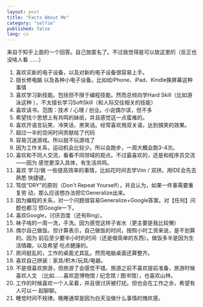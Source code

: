 ```yaml
---
layout: post
title: "Facts About Me"
category: "selfie"
published: false
lang: cn
---
```


来自于知乎上面的一个回答。自己放匿名了。不过我觉得是可以放这里的（反正也没啥人看
……）

1. 喜欢买新的电子设备，以及对新的电子设备很容易上手。
2. 擅长修电脑 以及各种小电子设备。比如给iPhone、iPad、Kindle换屏幕这种事情
3. 喜欢学习新技能。包括但不限于编程技能。然而总倾向学Hard Skill（比如游泳这种
   ），不太擅长学习SoftSkill（和人际交往相关的技能）
4. 喜欢读书。范围：技术 / 心理 / 创业。小说偶尔读，但不多
5. 希望找个思想上有共鸣的妹纸，并且感觉这一点蛮难的。
6. 喜欢开语言玩笑、冷笑话、黑笑话。经常喜欢用双关语，达到搞笑的效果。
7. 超过一半的空闲时间贡献给了代码
8. 容易沉迷游戏。所以就不玩游戏了
9. 因为工作关系，运动机会比较少。所以会跑步，一周大概会跑3-4次。
10. 喜欢和不同人交流，看看不同领域的观点。不过最喜欢的，还是和程序员交流——因为
   感觉更深入具体，有生活共鸣。
11. 喜欢 学习/做 一些提高效率的事情，比如花时间去学Vim / 双拼。用IDE会先去熟悉
   快捷键。
12. 笃信“DRY”的原则（Don't Repeat Yourself），并且认为，如果一件事需要重复劳
   动，那么应该想办法把它Generalize出来。
13. 因为编程的关系，对一个问题很容易Generalize+Google答案。对【任何】问题也都习
   惯Google一下。
14. 喜欢Google，讨厌百度（还有Bing）。
15. 袜子啥的一周一洗，手洗。因为感觉这样子省水（更主要是我比较懒）
16. 偶尔自己做饭。但计算表示，自己做饭的时间，按照小时工资来说，是不划算的。因为
    前后至少要半小时的时间（还是做简单的东西）。做饭多半是因为生活情趣，以及希望
    吃点健康的。
17. 房间挺乱的，工作的桌面尤其乱。然而电脑桌面还算整齐。
18. 喜欢自己拼装：家具/积木/玩具/电器。
19. 不是很喜欢旅游，但旅游了会感觉不错。旅游之前不喜欢提前准备，旅游时候喜欢人文
   （比如……喜欢逛博物馆 / 纪念馆 / 图书馆），也喜欢山林。
20. 工作的时候喜欢一个人呆着，并且很讨厌被打扰。但也会在工作之余，希望有人可以一
    起聊聊。
22. 睡觉时间不规律。晚睡通常是因为白天没做什么事情的愧疚感。
